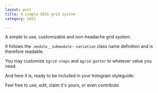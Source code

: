 ```yaml
---
layout: post
title: A simple SASS grid system
category: SASS

---
```


A simple to use, customizable and non-headache grid system.

It follows the `.module__submodule--variation` class name definition and is therefore readable.

You may customize `$grid-steps` and `$grid-gutter` to whatever value you need.

And here it is, ready to be included in your hologram styleguide:

<script src="https://gist.github.com/jkempff/4cfc403944b8c393efa2.js"></script>

Feel free to use, edit, claim it's yours, or even contribute.